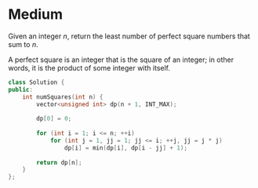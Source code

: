 # Medium

Given an integer $n$, return the least number of perfect square numbers that sum to $n$.

A perfect square is an integer that is the square of an integer; in other words, it is the product of some integer with itself.

```cpp
class Solution {
public:
    int numSquares(int n) {
        vector<unsigned int> dp(n + 1, INT_MAX);
        
        dp[0] = 0;
        
        for (int i = 1; i <= n; ++i)
            for (int j = 1, jj = 1; jj <= i; ++j, jj = j * j)
                dp[i] = min(dp[i], dp[i - jj] + 1);
        
        return dp[n];
    }
};
```
